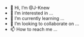- 👋 Hi, I’m @J-Knew
- 👀 I’m interested in ...
- 🌱 I’m currently learning ...
- 💞️ I’m looking to collaborate on ...
- 📫 How to reach me ...

<!---
J-Knew/J-Knew is a ✨ special ✨ repository because its `README.md` (this file) appears on your GitHub profile.
You can click the Preview link to take a look at your changes.
--->
